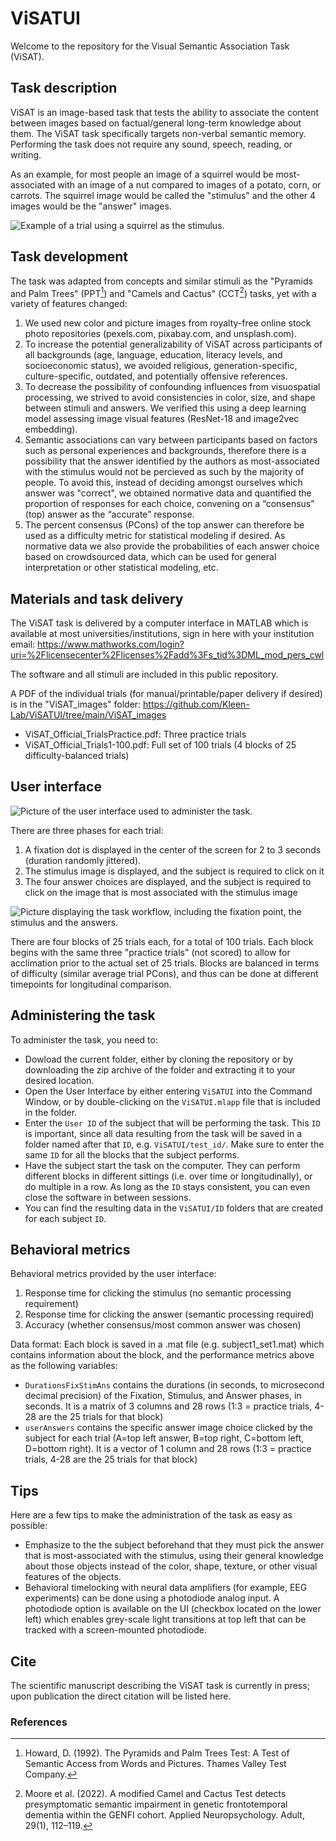 # ViSATUI

Welcome to the repository for the Visual Semantic Association Task (ViSAT).

## Task description

ViSAT is an image-based task that tests the ability to associate the content between images based on factual/general long-term knowledge about them. The ViSAT task specifically targets non-verbal semantic memory. Performing the task does not require any sound, speech, reading, or writing. 

As an example, for most people an image of a squirrel would be most-associated with an image of a nut compared to images of a potato, corn, or carrots. The squirrel image would be called the "stimulus" and the other 4 images would be the "answer" images.

![Example of a trial using a squirrel as the stimulus.](assets/squirrel.png)

## Task development

The task was adapted from concepts and similar stimuli as the "Pyramids and Palm Trees" (PPT[^1]) and "Camels and Cactus" (CCT[^2]) tasks, yet with a variety of features changed:
1. We used new color and picture images from royalty-free online stock photo repositories (pexels.com, pixabay.com, and unsplash.com).
2. To increase the potential generalizability of ViSAT across participants of all backgrounds (age, language, education, literacy levels, and socioeconomic status), we avoided religious, generation-specific, culture-specific, outdated, and potentially offensive references. 
3. To decrease the possibility of confounding influences from visuospatial processing, we strived to avoid consistencies in color, size, and shape between stimuli and answers. We verified this using a deep learning model assessing image visual features (ResNet-18 and image2vec embedding).
4. Semantic associations can vary between participants based on factors such as personal experiences and backgrounds, therefore there is a possibility that the answer identified by the authors as most-associated with the stimulus would not be percieved as such by the majority of people. To avoid this, instead of deciding amongst ourselves which answer was "correct", we obtained normative data and quantified the proportion of responses for each choice, convening on a “consensus” (top) answer as the “accurate” response. 
5. The percent consensus (PCons) of the top answer can therefore be used as a difficulty metric for statistical modeling if desired. As normative data we also provide the probabilities of each answer choice based on crowdsourced data, which can be used for general interpretation or other statistical modeling, etc. 

## Materials and task delivery

The ViSAT task is delivered by a computer interface in MATLAB which is available at most universities/institutions, sign in here with your institution email: https://www.mathworks.com/login?uri=%2Flicensecenter%2Flicenses%2Fadd%3Fs_tid%3DML_mod_pers_cwl

The software and all stimuli are included in this public repository.

A PDF of the individual trials (for manual/printable/paper delivery if desired) is in the "ViSAT_images" folder: https://github.com/Kleen-Lab/ViSATUI/tree/main/ViSAT_images
- ViSAT_Official_TrialsPractice.pdf: Three practice trials
- ViSAT_Official_Trials1-100.pdf: Full set of 100 trials (4 blocks of 25 difficulty-balanced trials)

## User interface

![Picture of the user interface used to administer the task.](assets/user_interface.png)

There are three phases for each trial:
1. A fixation dot is displayed in the center of the screen for 2 to 3 seconds (duration randomly jittered).
2. The stimulus image is displayed, and the subject is required to click on it
3. The four answer choices are displayed, and the subject is required to click on the image that is most associated with the stimulus image

![Picture displaying the task workflow, including the fixation point, the stimulus and the answers.](assets/workflow.png)

There are four blocks of 25 trials each, for a total of 100 trials. 
Each block begins with the same three "practice trials" (not scored) to allow for acclimation prior to the actual set of 25 trials. 
Blocks are balanced in terms of difficulty (similar average trial PCons), and thus can be done at different timepoints for longitudinal comparison.

## Administering the task

To administer the task, you need to:
- Dowload the current folder, either by cloning the repository or by downloading the zip archive of the folder and extracting it to your desired location.
- Open the User Interface by either entering `ViSATUI` into the Command Window, or by double-clicking on the `ViSATUI.mlapp` file that is included in the folder.
- Enter the `User ID` of the subject that will be performing the task. This `ID` is important, since all data resulting from the task will be saved in a folder named after that `ID`, e.g. `ViSATUI/test_id/`. Make sure to enter the same `ID` for all the blocks that the subject performs.
- Have the subject start the task on the computer. They can perform different blocks in different sittings (i.e. over time or longitudinally), or do multiple in a row. As long as the `ID` stays consistent, you can even close the software in between sessions.
- You can find the resulting data in the `ViSATUI/ID` folders that are created for each subject `ID`.

## Behavioral metrics

Behavioral metrics provided by the user interface:
1. Response time for clicking the stimulus (no semantic processing requirement)
2. Response time for clicking the answer (semantic processing required)
3. Accuracy (whether consensus/most common answer was chosen)

Data format:
Each block is saved in a .mat file (e.g. subject1_set1.mat) which contains information about the block, and the performance metrics above as the following variables:
- `DurationsFixStimAns` contains the durations (in seconds, to microsecond decimal precision) of the Fixation, Stimulus, and Answer phases, in seconds. It is a matrix of 3 columns and 28 rows (1:3 = practice trials, 4-28 are the 25 trials for that block)
- `userAnswers` contains the specific answer image choice clicked by the subject for each trial (A=top left answer, B=top right, C=bottom left, D=bottom right). It is a vector of 1 column and 28 rows (1:3 = practice trials, 4-28 are the 25 trials for that block)

## Tips

Here are a few tips to make the administration of the task as easy as possible: 
- Emphasize to the the subject beforehand that they must pick the answer that is most-associated with the stimulus, using their general knowledge about those objects instead of the color, shape, texture, or other visual features of the objects. 
- Behavioral timelocking with neural data amplifiers (for example, EEG experiments) can be done using a photodiode analog input. A photodiode option is available on the UI (checkbox located on the lower left) which enables grey-scale light transitions at top left that can be tracked with a screen-mounted photodiode.

## Cite
The scientific manuscript describing the ViSAT task is currently in press; upon publication the direct citation will be listed here.

### References
[^1]: Howard, D. (1992). The Pyramids and Palm Trees Test: A Test of Semantic Access from Words and Pictures. Thames Valley Test Company.
[^2]: Moore et al. (2022). A modified Camel and Cactus Test detects presymptomatic semantic impairment in genetic frontotemporal dementia within the GENFI cohort. Applied Neuropsychology. Adult, 29(1), 112–119.
